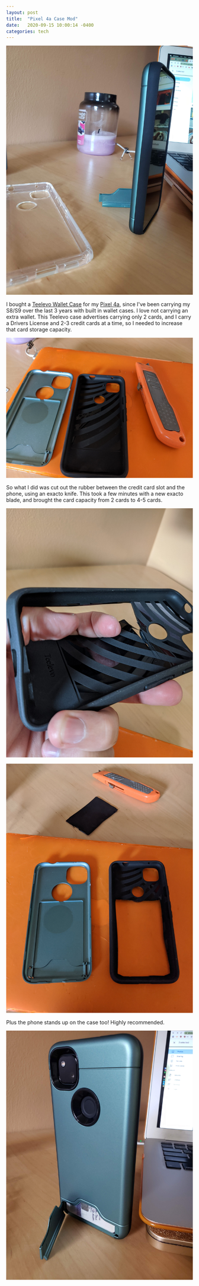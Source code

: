 ```yaml
---
layout: post
title:  "Pixel 4a Case Mod"
date:   2020-09-15 10:00:14 -0400
categories: tech
---
```


![Reverse](/images/case/1.jpg)

I bought a [Teelevo Wallet Case](https://amzn.to/3momryf) for my [Pixel 4a](https://rskelton.com/Pixel-4a-On-Visible-Wireless/), since I've been carrying my S8/S9 over the last 3 years with built in wallet cases. I love not carrying an extra wallet. This Teelevo case advertises carrying only 2 cards, and I carry a Drivers License and 2-3 credit cards at a time, so I needed to increase that card storage capacity.

![Reverse](/images/case/3.jpg)

So what I did was cut out the rubber between the credit card slot and the phone, using an exacto knife. This took a few minutes with a new exacto blade, and brought the card capacity from 2 cards to 4-5 cards.

![Reverse](/images/case/4.jpg)

![Reverse](/images/case/5.jpg)

Plus the phone stands up on the case too! Highly recommended.

![Reverse](/images/case/2.jpg)

